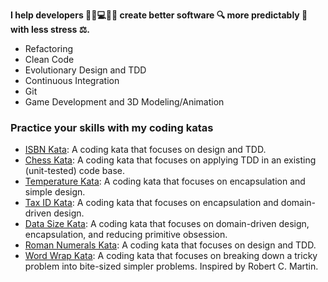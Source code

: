 **I help developers :woman_office_worker::computer::man_office_worker: create better software :mag: more predictably :compass: with less stress :balance_scale:.**

* Refactoring
* Clean Code
* Evolutionary Design and TDD
* Continuous Integration
* Git
* Game Development and 3D Modeling/Animation

### Practice your skills with my coding katas

* [ISBN Kata](https://github.com/kraemer-raimund/isbn-kata): A coding kata that focuses on design and TDD.
* [Chess Kata](https://github.com/kraemer-raimund/chess-kata): A coding kata that focuses on applying TDD in an existing (unit-tested) code base.
* [Temperature Kata](https://github.com/kraemer-raimund/temperature-kata): A coding kata that focuses on encapsulation and simple design.
* [Tax ID Kata](https://github.com/kraemer-raimund/tax-id-kata): A coding kata that focuses on encapsulation and domain-driven design.
* [Data Size Kata](https://github.com/kraemer-raimund/data-size-kata): A coding kata that focuses on domain-driven design, encapsulation, and reducing primitive obsession.
* [Roman Numerals Kata](https://github.com/kraemer-raimund/roman-numerals-kata): A coding kata that focuses on design and TDD.
* [Word Wrap Kata](https://github.com/kraemer-raimund/word-wrap-kata): A coding kata that focuses on breaking down a tricky problem into bite-sized simpler problems. Inspired by Robert C. Martin. 

